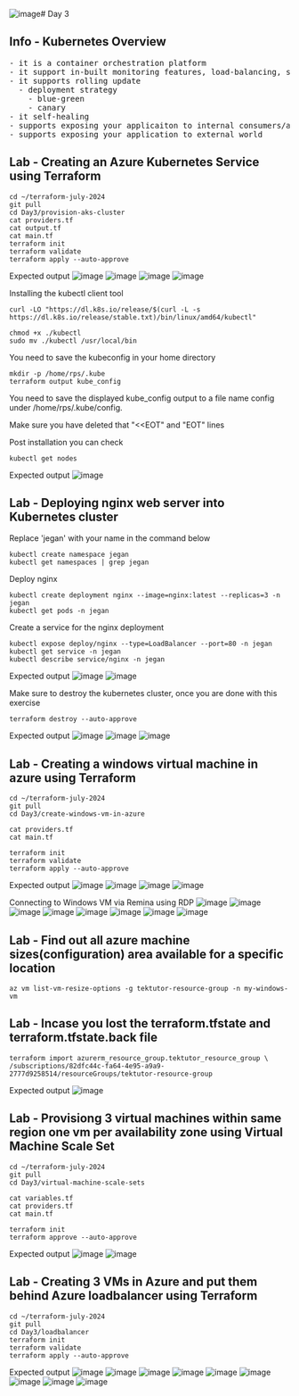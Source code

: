 ![image](https://github.com/tektutor/terraform-july-2024/assets/12674043/9423fd10-5c08-4db4-902f-02f43d4ef112)# Day 3

## Info - Kubernetes Overview
<pre>
- it is a container orchestration platform
- it support in-built monitoring features, load-balancing, scale up/down
- it supports rolling update
  - deployment strategy
    - blue-green
    - canary
- it self-healing
- supports exposing your applicaiton to internal consumers/applications only
- supports exposing your application to external world
</pre>

## Lab - Creating an Azure Kubernetes Service using Terraform
```
cd ~/terraform-july-2024
git pull
cd Day3/provision-aks-cluster
cat providers.tf
cat output.tf
cat main.tf
terraform init
terraform validate
terraform apply --auto-approve
```

Expected output
![image](https://github.com/tektutor/terraform-july-2024/assets/12674043/f42b47dc-8f47-45a6-b9f6-c95abab39a81)
![image](https://github.com/tektutor/terraform-july-2024/assets/12674043/45a7ce99-60e9-4cfc-8d03-f2e51ff6ff57)
![image](https://github.com/tektutor/terraform-july-2024/assets/12674043/f72e552b-5e5c-409f-b83b-33c606441ea8)
![image](https://github.com/tektutor/terraform-july-2024/assets/12674043/5a9985a4-4a31-4879-878a-88cf1c35d04e)

Installing the kubectl client tool
```
curl -LO "https://dl.k8s.io/release/$(curl -L -s https://dl.k8s.io/release/stable.txt)/bin/linux/amd64/kubectl"

chmod +x ./kubectl
sudo mv ./kubectl /usr/local/bin
```

You need to save the kubeconfig in your home directory
```
mkdir -p /home/rps/.kube
terraform output kube_config
```
You need to save the displayed kube_config output to a file name config under /home/rps/.kube/config.

Make sure you have deleted that "<<EOT" and "EOT" lines

Post installation you can check
```
kubectl get nodes
```
Expected output
![image](https://github.com/tektutor/terraform-july-2024/assets/12674043/dccbffcf-8f99-4799-ab59-3e72683d6d9c)


## Lab - Deploying nginx web server into Kubernetes cluster
Replace 'jegan' with your name in the command below
```
kubectl create namespace jegan
kubectl get namespaces | grep jegan
```

Deploy nginx
```
kubectl create deployment nginx --image=nginx:latest --replicas=3 -n jegan
kubectl get pods -n jegan
```

Create a service for the nginx deployment
```
kubectl expose deploy/nginx --type=LoadBalancer --port=80 -n jegan
kubectl get service -n jegan
kubectl describe service/nginx -n jegan
```
Expected output
![image](https://github.com/tektutor/terraform-july-2024/assets/12674043/e22e4cdf-b118-4243-8aac-d60142b692f2)
![image](https://github.com/tektutor/terraform-july-2024/assets/12674043/7f260b84-1b20-484b-b1e8-d4fe0bae2138)

Make sure to destroy the kubernetes cluster, once you are done with this exercise
```
terraform destroy --auto-approve
```

Expected output
![image](https://github.com/tektutor/terraform-july-2024/assets/12674043/561d4d34-c863-45c7-8a0d-7b99084f4e0e)
![image](https://github.com/tektutor/terraform-july-2024/assets/12674043/d09d6e86-99c5-4bad-877d-11730d8c49c5)
![image](https://github.com/tektutor/terraform-july-2024/assets/12674043/444d0f22-8588-4388-831a-c8919b222125)


## Lab - Creating a windows virtual machine in azure using Terraform
```
cd ~/terraform-july-2024
git pull
cd Day3/create-windows-vm-in-azure

cat providers.tf
cat main.tf

terraform init
terraform validate
terraform apply --auto-approve
```

Expected output
![image](https://github.com/tektutor/terraform-july-2024/assets/12674043/5d6a327e-1750-448f-9b4b-1d6c5955b01b)
![image](https://github.com/tektutor/terraform-july-2024/assets/12674043/faa4b938-fa6c-4e64-b099-974d778c8745)
![image](https://github.com/tektutor/terraform-july-2024/assets/12674043/06a0552d-6008-410e-bb1e-dcc1e66f658e)
![image](https://github.com/tektutor/terraform-july-2024/assets/12674043/c0e4d361-ad15-4a96-864e-35f62a434aa7)

Connecting to Windows VM via Remina using RDP
![image](https://github.com/tektutor/terraform-july-2024/assets/12674043/3e4f8031-26a5-4479-a5de-022759135cbd)
![image](https://github.com/tektutor/terraform-july-2024/assets/12674043/32b1db17-47aa-4312-848c-8355f4ec4166)
![image](https://github.com/tektutor/terraform-july-2024/assets/12674043/207f1247-3324-46c8-b989-ce2ba36c574e)
![image](https://github.com/tektutor/terraform-july-2024/assets/12674043/0e50ef85-cc0c-4c1d-b429-f664157ab3a5)
![image](https://github.com/tektutor/terraform-july-2024/assets/12674043/98f8e312-e40a-4491-89ed-c15b50d6387f)
![image](https://github.com/tektutor/terraform-july-2024/assets/12674043/a1c55711-0104-4d57-90f1-399fa36e9001)
![image](https://github.com/tektutor/terraform-july-2024/assets/12674043/3004487b-f9a4-499a-a753-202eb55ce351)
![image](https://github.com/tektutor/terraform-july-2024/assets/12674043/f6c751d0-172e-4099-b5a4-6a31446cc9a4)


## Lab - Find out all azure machine sizes(configuration) area available for a specific location
```
az vm list-vm-resize-options -g tektutor-resource-group -n my-windows-vm
```

## Lab - Incase you lost the terraform.tfstate and terraform.tfstate.back file
```
terraform import azurerm_resource_group.tektutor_resource_group \
/subscriptions/82dfc44c-fa64-4e95-a9a9-2777d9258514/resourceGroups/tektutor-resource-group
```
Expected output
![image](https://github.com/tektutor/terraform-july-2024/assets/12674043/baa67562-8ace-47e6-bcba-9d370342037e)


## Lab - Provisiong 3 virtual machines within same region one vm per availability zone using Virtual Machine Scale Set
```
cd ~/terraform-july-2024
git pull
cd Day3/virtual-machine-scale-sets

cat variables.tf
cat providers.tf
cat main.tf

terraform init
terraform approve --auto-approve
```

Expected output
![image](https://github.com/tektutor/terraform-july-2024/assets/12674043/ef26cbcc-5537-4b7e-8fdb-7425098dbfab)
![image](https://github.com/tektutor/terraform-july-2024/assets/12674043/dffd5095-b5e0-4601-9ae1-7833ef1e26ce)

## Lab - Creating 3 VMs in Azure and put them behind Azure loadbalancer using Terraform
```
cd ~/terraform-july-2024
git pull
cd Day3/loadbalancer
terraform init
terraform validate
terraform apply --auto-approve
```

Expected output
![image](https://github.com/tektutor/terraform-july-2024/assets/12674043/9238f4d2-6f99-4a81-aead-9d4c698f4143)
![image](https://github.com/tektutor/terraform-july-2024/assets/12674043/f53e0366-a315-450b-88a9-8c9aaa1404fd)
![image](https://github.com/tektutor/terraform-july-2024/assets/12674043/029ba437-368d-4fae-b02c-0bf186cabe6d)
![image](https://github.com/tektutor/terraform-july-2024/assets/12674043/aed49ea5-9d55-4493-956a-d4cfb878daea)
![image](https://github.com/tektutor/terraform-july-2024/assets/12674043/9ac796fd-c4e7-4a2a-bb10-209e80ad0a72)
![image](https://github.com/tektutor/terraform-july-2024/assets/12674043/95af583b-72ef-4852-97b3-98ebb92b43ed)
![image](https://github.com/tektutor/terraform-july-2024/assets/12674043/77708153-35fb-4214-9bc4-68e45240f0ef)
![image](https://github.com/tektutor/terraform-july-2024/assets/12674043/8b312580-eacf-4d27-a890-a8b05f789ffb)
![image](https://github.com/tektutor/terraform-july-2024/assets/12674043/0dbc7e51-0c33-42de-b879-a2319aae4854)
